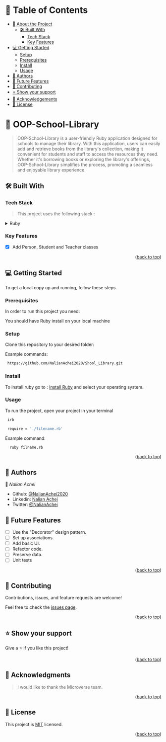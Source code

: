 <!-- TABLE OF CONTENTS -->

# 📗 Table of Contents

- [📖 About the Project](#about-project)
  - [🛠 Built With](#built-with)
    - [Tech Stack](#tech-stack)
    - [Key Features](#key-features)
- [💻 Getting Started](#getting-started)
  - [Setup](#setup)
  - [Prerequisites](#prerequisites)
  - [Install](#install)
  - [Usage](#usage)
- [👥 Authors](#authors)
- [🔭 Future Features](#future-features)
- [🤝 Contributing](#contributing)
- [⭐️ Show your support](#support)
- [🙏 Acknowledgements](#acknowledgements)
- [📝 License](#license)

<!-- PROJECT DESCRIPTION -->

# 📖 OOP-School-Library <a name="about-project"></a>

> OOP-School-Library is a user-friendly Ruby application designed for schools to manage their library. With this application, users can easily add and retrieve books from the library's collection, making it convenient for students and staff to access the resources they need. Whether it's borrowing books or exploring the library's offerings, OOP-School-Library simplifies the process, promoting a seamless and enjoyable library experience.

## 🛠 Built With <a name="built-with"></a>

### Tech Stack <a name="tech-stack"></a>

> This project uses the following stack :

<details>
  <summary>Ruby</summary>
</details>

<!-- Features -->

### Key Features <a name="key-features"></a>

<!-- > Describe between 1-3 key features of the application. -->

- [x] Add Person, Student and Teacher classes

<p align="right">(<a href="#readme-top">back to top</a>)</p>

<!-- GETTING STARTED -->

## 💻 Getting Started <a name="getting-started"></a>

<!-- > Clone the repository by clicking on the 'Code' button and copy the link -->

To get a local copy up and running, follow these steps.

### Prerequisites

In order to run this project you need:

You should have Ruby install on your local machine

### Setup

Clone this repository to your desired folder:

Example commands:

```sh
 https://github.com/NalianAchei2020/Shool_Library.git
```

### Install

To install ruby go to : [Install Ruby](https://rubyinstaller.org/) and select your operating system.

### Usage

To run the project, open your project in your terminal

```sh
 irb
```

```sh
 require = './filename.rb'
```

Example command:

```sh
  ruby filname.rb
```

<p align="right">(<a href="#readme-top">back to top</a>)</p>

<!-- AUTHORS -->

## 👥 Authors <a name="authors"></a>

👤 _Nalian Achei_

- Github: [@NalianAchei2020](https://github.com/NalianAchei2020)
- Linkedin: [Nalian Achei](https://www.linkedin.com/in/nalian-achei-683208275)
- Twitter: [@NalianAchei](https://twitter.com/NalianAchei?t=E3ePLcJ7B45dBa8SBFIXDg&s=09)

<!-- FUTURE FEATURES -->

## 🔭 Future Features <a name="future-features"></a>

<!-- > Describe 1 - 3 features you will add to the project. -->

- [ ] Use the "Decorator" design pattern.
- [ ] Set up associations.
- [ ] Add basic UI.
- [ ] Refactor code.
- [ ] Preserve data.
- [ ] Unit tests

<p align="right">(<a href="#readme-top">back to top</a>)</p>

<!-- CONTRIBUTING -->

## 🤝 Contributing <a name="contributing"></a>

Contributions, issues, and feature requests are welcome!

Feel free to check the [issues page](https://github.com/NalianAchei2020/Shool_Library/issues).

<p align="right">(<a href="#readme-top">back to top</a>)</p>

<!-- SUPPORT -->

## ⭐️ Show your support <a name="support"></a>

Give a ⭐️ if you like this project!

<p align="right">(<a href="#readme-top">back to top</a>)</p>

<!-- ACKNOWLEDGEMENTS -->

## 🙏 Acknowledgments <a name="acknowledgements"></a>

> I would like to thank the Microverse team.

<p align="right">(<a href="#readme-top">back to top</a>)</p>

<!-- LICENSE -->

## 📝 License <a name="license"></a>

This project is [MIT](./LICENSE) licensed.

<p align="right">(<a href="#readme-top">back to top</a>)</p>
